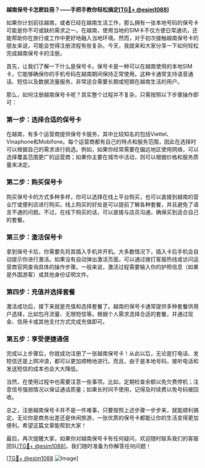 **越南保号卡怎麽註冊？——手把手教你轻松搞定[[TG💪+ @esim1088](https://t.me/s/esim1088)]**

如果你计划前往越南，或者已经在越南生活工作，那么拥有一张本地号码的保号卡可能是你不可或缺的需求之一。在越南，使用当地的SIM卡不仅方便日常通讯，还能帮助你在旅行或工作中更好地融入当地环境。然而，对于初次接触越南保号卡的朋友来说，可能会觉得注册流程有些复杂。今天，我就来和大家分享一下如何轻松完成越南保号卡的注册。

首先，让我们了解一下什么是保号卡。保号卡是一种可以在越南使用的本地SIM卡，它能够确保你的手机号码在越南期间保持正常使用。这种卡通常支持语音通话、短信以及数据流量服务，非常适合需要长期或短期在越南生活的用户。

那么，如何注册越南保号卡呢？其实整个过程并不复杂，只需按照以下步骤操作即可：

### 第一步：选择合适的保号卡

在越南，有多个运营商提供保号卡服务，其中比较知名的包括Viettel、Vinaphone和Mobifone。每个运营商都有自己的特点和服务范围，因此在选择时可以根据自己的需求进行挑选。例如，如果你经常需要在偏远地区使用网络，可以选择覆盖范围更广的运营商；如果你主要在城市中活动，则可以根据价格和服务质量来决定。

### 第二步：购买保号卡

购买保号卡的方式多种多样，你可以选择在线上平台购买，也可以直接到越南的营业厅或便利店进行购买。线上购买的好处是可以提前了解各种套餐，并且避免了语言不通的问题。不过，在线下购买的话，可以直接与店员沟通，确保买到适合自己的套餐。

### 第三步：激活保号卡

拿到保号卡后，你需要先将其插入手机并开机。大多数情况下，插入卡后手机会自动提示你进行激活。如果没有自动弹出激活页面，可以通过拨打客服热线或访问运营商官网查询具体的操作步骤。一般来说，激活过程需要输入你的护照信息（如果是外国游客）或其他身份证明文件。

### 第四步：充值并选择套餐

激活成功后，接下来就是充值和选择套餐了。越南的保号卡通常提供多种套餐供用户选择，比如包月流量、无限短信等。根据个人需求选择合适的套餐，并通过现金、信用卡或其他支付方式完成充值即可。

### 第五步：享受便捷通信

完成以上步骤后，你就成功注册了一张越南保号卡！从此以后，无论是打电话、发短信还是上网冲浪，都可以更加顺畅地进行。而且，由于是本地号码，接听电话和发送短信的成本也会大大降低。

当然，在使用过程中也需要注意一些事项。比如，定期检查余额以免欠费停机；注意信号强弱情况以保证通话质量；如果长时间不使用，记得及时续费以免号码被回收。

总之，注册越南保号卡并不是一件难事，只要按照上述步骤一步步来，就能顺利搞定。无论你是商务出差还是休闲旅游，一张优质的保号卡都能让你的生活变得更加便利。希望这篇文章能帮到大家！

最后，再次提醒大家，如果你对越南保号卡有任何疑问，欢迎随时联系我们的客服团队[[TG💪+ @esim1088](https://t.me/s/esim1088)]。我们随时准备为你解答任何问题！

[[TG💪+ @esim1088](https://t.me/s/esim1088) ![Image](https://i.postimg.cc/4NQfJmqS/Snipaste-2025-05-13-00-14-12.png)]